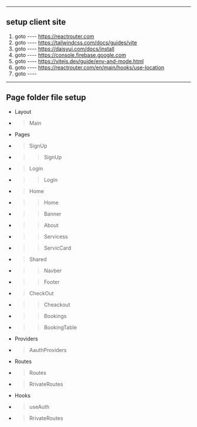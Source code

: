  -----------------
 setup client site
 -----------------

1. goto ---- https://reactrouter.com
2. goto ---- https://tailwindcss.com/docs/guides/vite
3. goto ---- https://daisyui.com/docs/install
4. goto ---- https://console.firebase.google.com
5. goto ---- https://vitejs.dev/guide/env-and-mode.html
6. goto ---- https://reactrouter.com/en/main/hooks/use-location
7. goto ---- 

 -----------------
 Page folder file setup
 -----------------
* Layout
*  >Main
* Pages
*  >SignUp
*   >>SignUp
*  >Login
*   >>Login
*  >Home
*   >>Home
*   >>Banner
*   >>About
*   >>Servicess
*   >>ServicCard
*  >Shared
*   >>Navber
*   >>Footer
*  >CheckOut
*   >>Cheackout
*   >>Bookings
*   >>BookingTable
* Providers
*  >AauthProviders
* Routes
*  >Routes
*  >RrivateRoutes
* Hooks
*  >useAuth
*  >RrivateRoutes

<!-- .eslintrc.cjs ---  rules: {'react/prop-types': 'off', }







 -----------------
 setup server site
 -----------------

1. goto ---- https://expressjs.com/en/starter/installing.html

2. create index.js and type
const express = require('express')
const app = express()
const cors = require('cors')
require('dotenv').config()
const port = process.env.PORT || 5000;

// middleware
app.use(cors())
app.use(express.json());

3. package.json
"scripts": {
    "start": "node index.js",
  },

4. goto ---- https://cloud.mongodb.com/v2/6623bee6440aa14866eca3c7#/clusters/connect?clusterId=Cluster0
5. goto ---- https://www.npmjs.com/package/dotenv
6. goto ---- https://www.mongodb.com/docs/drivers/node/current/usage-examples/find


 -----------------
 jwt setup
 -----------------
7. goto ---- https://github.com/auth0/node-jsonwebtoken
8. goto ---- https://expressjs.com/en/resources/middleware/cookie-parser.html
9. goto ---- https://www.npmjs.com/package/cors
10. goto ---- 7 no verify token
11. goto ---- 
12. goto ---- 



* secret key genarate
require('crypto').randomBytes(64).toString('hex')

